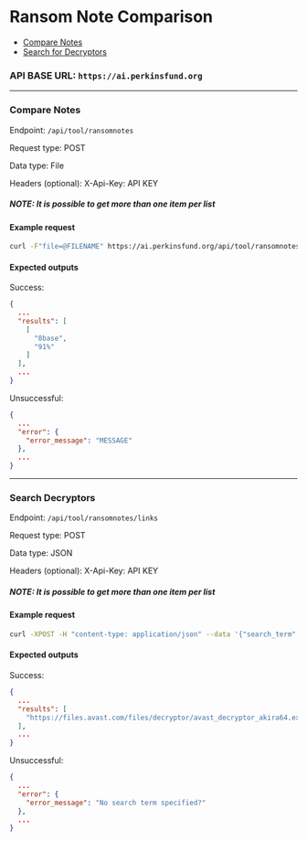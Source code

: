 # Ransom Note Comparison

- [Compare Notes](#compare-notes)
- [Search for Decryptors](#latest-scans-endpoint)

### API BASE URL: `https://ai.perkinsfund.org`

---

### Compare Notes

Endpoint: `/api/tool/ransomnotes`

Request type: POST

Data type: File

Headers (optional): X-Api-Key: API KEY

##### NOTE: It is possible to get more than one item per list

#### Example request

```bash
curl -F"file=@FILENAME" https://ai.perkinsfund.org/api/tool/ransomnotes
```

#### Expected outputs

Success:
```json
{
  ...
  "results": [
    [
      "8base",
      "91%"
    ]
  ],
  ...
}
```

Unsuccessful:
```json
{
  ...
  "error": {
    "error_message": "MESSAGE"
  },
  ...
}
```

---

### Search Decryptors

Endpoint: `/api/tool/ransomnotes/links`

Request type: POST

Data type: JSON

Headers (optional): X-Api-Key: API KEY

##### NOTE: It is possible to get more than one item per list

#### Example request

```bash
curl -XPOST -H "content-type: application/json" --data '{"search_term": "akira"}' https://ai.perkinsfund.org/api/tool/ransomnotes/links
```

#### Expected outputs

Success:
```json
{
  ...
  "results": [
    "https://files.avast.com/files/decryptor/avast_decryptor_akira64.exe"
  ],
  ...
}
```

Unsuccessful:
```json
{
  ...
  "error": {
    "error_message": "No search term specified?"
  },
  ...
}
```